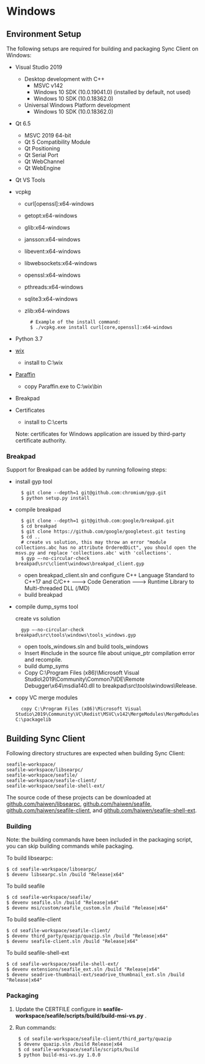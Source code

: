 # Windows

## Environment Setup

The following setups are required for building and packaging Sync Client on Windows:

* Visual Studio 2019
    * Desktop development with C++
        * MSVC v142
        * Windows 10 SDK (10.0.19041.0) (installed by default, not used)
        * Windows 10 SDK (10.0.18362.0)
    * Universal Windows Platform development
        * Windows 10 SDK (10.0.18362.0)
* Qt 6.5
    * MSVC 2019 64-bit
    * Qt 5 Compatibility Module
    * Qt Positioning
    * Qt Serial Port
    * Qt WebChannel
    * Qt WebEngine
* Qt VS Tools
* vcpkg
    * curl\[openssl\]:x64-windows
    * getopt:x64-windows
    * glib:x64-windows
    * jansson:x64-windows
    * libevent:x64-windows
    * libwebsockets:x64-windows
    * openssl:x64-windows
    * pthreads:x64-windows
    * sqlite3:x64-windows
    * zlib:x64-windows

            # Example of the install command:
            $ ./vcpkg.exe install curl[core,openssl]:x64-windows

* Python 3.7
* [wix](https://github.com/wixtoolset/wix3/releases/tag/wix3111rtm)
    * install to C:\wix
* [Paraffin](https://github.com/Wintellect/Paraffin/releases)
    * copy Paraffin.exe to C:\wix\bin
* Breakpad
* Certificates
    * install to C:\certs

    Note: certificates for Windows application are issued by third-party certificate authority.

### Breakpad

Support for Breakpad can be added by running following steps:

* install gyp tool

        $ git clone --depth=1 git@github.com:chromium/gyp.git
        $ python setup.py install

* compile breakpad

        $ git clone --depth=1 git@github.com:google/breakpad.git
        $ cd breakpad
        $ git clone https://github.com/google/googletest.git testing
        $ cd ..
        # create vs solution, this may throw an error "module collections.abc has no attribute OrderedDict", you should open the msvs.py and replace 'collections.abc' with 'collections'.
        $ gyp –-no-circular-check breakpad\src\client\windows\breakpad_client.gyp

    * open breakpad_client.sln and configure C++ Language Standard to C++17 and C/C++ ---> Code Generation ---> Runtime Library to Multi-threaded DLL (/MD)
    * build breakpad

* compile dump_syms tool

    create vs solution

        gyp –-no-circular-check breakpad\src\tools\windows\tools_windows.gyp

    * open tools_windows.sln and build tools_windows
    * Insert #include in the source file about unique_ptr compilation error and recompile.
    * build dump_syms
    * Copy C:\Program Files (x86)\Microsoft Visual Studio\2019\Community\Common7\IDE\Remote Debugger\x64\msdia140.dll to breakpad\src\tools\windows\Release.

* copy VC merge modules

        copy C:\Program Files (x86)\Microsoft Visual Studio\2019\Community\VC\Redist\MSVC\v142\MergeModules\MergeModules\Microsoft_VC142_CRT_x64.msm C:\packagelib

## Building Sync Client

Following directory structures are expected when building Sync Client:

```
seafile-workspace/
seafile-workspace/libsearpc/
seafile-workspace/seafile/
seafile-workspace/seafile-client/
seafile-workspace/seafile-shell-ext/
```

The source code of these projects can be downloaded at [github.com/haiwen/libsearpc](https://github.com/haiwen/libsearpc), [github.com/haiwen/seafile](https://github.com/haiwen/seafile), [github.com/haiwen/seafile-client](https://github.com/haiwen/seafile-client), and [github.com/haiwen/seafile-shell-ext](https://github.com/haiwen/seafile-shell-ext).

### Building

Note: the building commands have been included in the packaging script, you can skip building commands while packaging.

To build libsearpc:

```
$ cd seafile-workspace/libsearpc/
$ devenv libsearpc.sln /build "Release|x64"
```

To build seafile

```
$ cd seafile-workspace/seafile/
$ devenv seafile.sln /build "Release|x64"
$ devenv msi/custom/seafile_custom.sln /build "Release|x64"
```

To build seafile-client

```
$ cd seafile-workspace/seafile-client/
$ devenv third_party/quazip/quazip.sln /build "Release|x64"
$ devenv seafile-client.sln /build "Release|x64"
```

To build seafile-shell-ext

```
$ cd seafile-workspace/seafile-shell-ext/
$ devenv extensions/seafile_ext.sln /build "Release|x64"
$ devenv seadrive-thumbnail-ext/seadrive_thumbnail_ext.sln /build "Release|x64"
```

### Packaging

1. Update the CERTFILE configure in __seafile-workspace/seafile/scripts/build/build-msi-vs.py__ .
2. Run commands:


        $ cd seafile-workspace/seafile-client/third_party/quazip
        $ devenv quazip.sln /build Release|x64
        $ cd seafile-workspace/seafile/scripts/build
        $ python build-msi-vs.py 1.0.0
